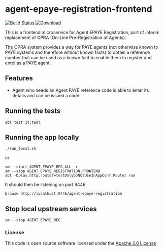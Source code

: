 # agent-epaye-registration-frontend

[![Build Status](https://travis-ci.org/hmrc/agent-epaye-registration-frontend.svg)](https://travis-ci.org/hmrc/agent-epaye-registration-frontend) [ ![Download](https://api.bintray.com/packages/hmrc/releases/agent-epaye-registration-frontend/images/download.svg) ](https://bintray.com/hmrc/releases/agent-epaye-registration-frontend/_latestVersion)

This is a frontend microservice for Agent EPAYE Registration, part of interim replacement of OPRA (On-Line Pre-Registration of Agents).

The OPRA system provides a way for PAYE agents (not otherwise known to PAYE systems and therefore without known facts) to obtain a reference number that can be used as a known fact to enable them to register and enrol as a PAYE agent.
 
 ## Features
 
 - Agent who needs an Agent PAYE reference code is able to enter its details and can be issued a code

## Running the tests

    sbt test it:test

## Running the app locally

    ./run_local.sh

or

    sm --start AGENT_EPAYE_REG_ALL -r
    sm --stop AGENT_EPAYE_REGISTRATION_FRONTEND
    sbt -Dplay.http.router=testOnlyDoNotUseInAppConf.Routes run

It should then be listening on port 9446

    browse http://localhost:9446/agent-epaye-registration
    
## Stop local upstream services

    sm --stop AGENT_EPAYE_REG

### License


This code is open source software licensed under the [Apache 2.0 License]("http://www.apache.org/licenses/LICENSE-2.0.html")

